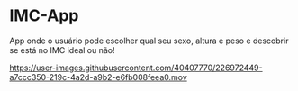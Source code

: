 # IMC-App

App onde o usuário pode escolher qual seu sexo, altura e peso e descobrir se está no IMC ideal ou não!


https://user-images.githubusercontent.com/40407770/226972449-a7ccc350-219c-4a2d-a9b2-e6fb008feea0.mov


